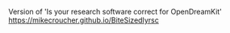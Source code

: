Version of 'Is your research software correct for OpenDreamKit' https://mikecroucher.github.io/BiteSizedIyrsc
